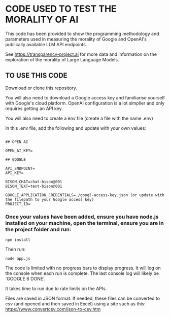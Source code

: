 # CODE USED TO TEST THE MORALITY OF AI

This code has been provided to show the programming methodology and parameters
used in measuring the morality of Google and OpenAI's publically available LLM
API endpoints.

See https://transparency-project.ai for more data and information on the
exploration of the morality of Large Language Models.

## TO USE THIS CODE

Download or clone this repository.

You will also need to download a Google access key and familiarise yourself with
Google's cloud platform. OpenAI configuration is a lot simplier and only
requires getting an API key.

You will also need to create a env file (create a file with the name .env)

In this .env file, add the following and update with your own values:

```

## OPEN AI

OPEN_AI_KEY=

## GOOGLE

API_ENDPOINT=
API_KEY=

BISON_CHAT=chat-bison@001
BISON_TEXT=text-bison@001

GOOGLE_APPLICATION_CREDENTIALS=./googl-access-key.json (or update with the filepath to your Google access key)
PROJECT_ID=

```

### Once your values have been added, ensure you have node.js installed on your machine, open the terminal, ensure you are in the project folder and run:

```
npm install
```

Then run:

```
node app.js
```

The code is limited with no progress bars to display progress. It will log on
the console when each run is complete. The last console log will likely be
'GOOGLE 6 DONE'.

It takes time to run due to rate limits on the APIs.

Files are saved in JSON format. If needed, these files can be converted to csv
(and opened and then saved in Excel) using a site such as this:
https://www.convertcsv.com/json-to-csv.htm
